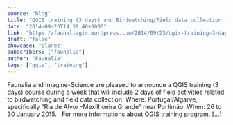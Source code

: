 ```yaml
---
source: "blog"
title: "QGIS training (3 days) and Birdwatching/Field data collection (2 days) in South Portugal, January 2015"
date: "2014-09-23T14:39:40+0000"
link: "https://faunaliagis.wordpress.com/2014/09/23/qgis-training-3-days-and-birdwatchingfield-data-collection-2-days-in-south-portugal-january-2015/"
draft: "false"
showcase: "planet"
subscribers: ["faunalia"]
author: "Faunalia"
tags: ["qgis", "training"]
---
```


Faunalia and Imagine-Science are pleased to announce a QGIS training (3 days) course during a week that will include 2 days of field activities related to birdwatching and field data collection. Where: Portugal/Algarve, specifically &#8220;Ria de Alvor -Mexilhoeira Grande&#8221; near Portimão. When: 26 to 30 January 2015. &#160; For more informations about QGIS training program, [&#8230;]
